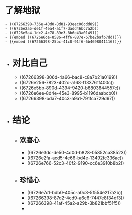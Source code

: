 # 了解地狱
	- ((67266398-736e-40d0-8d01-93eec06cdd89))
	- ((6726e2a5-de1f-4ea4-a1f7-dadd46bc7a2b))
	- ((6726e5a4-1dc2-4c78-89e3-8b6e43a01491))
	- {{embed ((6726e6ce-8586-4ff6-887e-67be2bafb7dd))}}
	- {{embed ((67266398-25bc-41c8-91f6-6b4698041116))}}
- # 对比自己
	- ((67266398-306d-4a66-bac8-c8a7b21a0199))
	- ((6726e256-7823-402c-a168-f133761f400c))
	- ((6726e5bb-890d-4394-9420-b6803844557c))
	- ((6726e6ee-8d4e-45e3-8995-b1196daabcb0))
	- ((67266398-bda7-40c3-a9a1-791fca729d97))
- # 结论
	- ## 欢喜心
		- ((6726e3dc-de50-4d0d-b828-05852ca38523))
		- ((6726e2fa-acd5-4e66-bd4e-13492fc336ac))
		- ((6726e766-52c3-40f2-9190-cc6e3910b8b2))
	- ## 珍惜心
		- ((6726e7c1-bdb0-405c-a0c3-5f554e217a2b))
		- ((67266398-87d2-4cd9-a6c6-7447e8f34df3))
		- ((67266398-41af-45a2-a29b-3b821bbf51f5))
		-